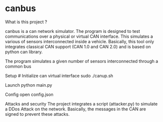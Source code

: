 # canbus
What is this project ?

canbus is a can network simulator. The program is designed to test communications over a physical or virtual CAN interface. This simulates a various of sensors interconnected inside a vehicle. Basically, this tool only integrates classical CAN support (CAN 1.0 and CAN 2.0) and is based on python can library.

The program simulates a given number of sensors interconnected through a common bus

Setup
	# Initialize can virtual interface
	sudo ./canup.sh

Launch
	python main.py

Config
	open config.json

Attacks and security
	The project integrates a script (attacker.py) to simulate a DDos Attack on the network. Basically, the messages in the CAN are signed to prevent these attacks.
